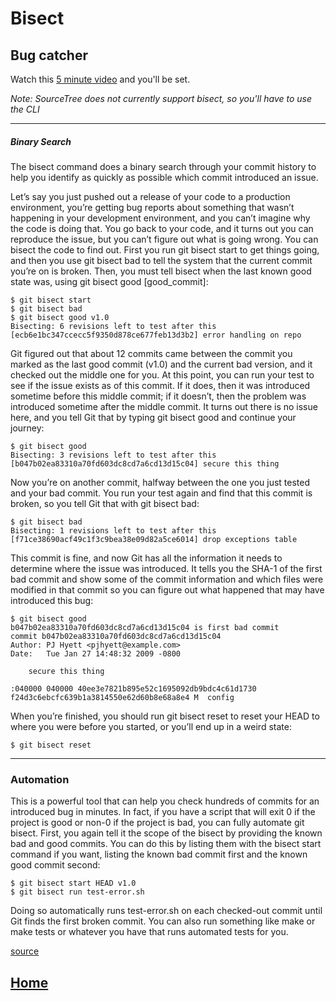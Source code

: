 # Bisect

## Bug catcher

Watch this [5 minute video](https://www.youtube.com/watch?v=REaowJ8JSfw) and you'll be set. 

*Note: SourceTree does not currently support bisect, so you'll have to use the CLI*

___

##### Binary Search

The bisect command does a binary search through your commit history to help you identify as quickly as possible which commit introduced an issue.

Let’s say you just pushed out a release of your code to a production environment, you’re getting bug reports about something that wasn’t happening in your development environment, and you can’t imagine why the code is doing that. You go back to your code, and it turns out you can reproduce the issue, but you can’t figure out what is going wrong. You can bisect the code to find out. First you run git bisect start to get things going, and then you use git bisect bad to tell the system that the current commit you’re on is broken. Then, you must tell bisect when the last known good state was, using git bisect good [good_commit]:

```
$ git bisect start
$ git bisect bad
$ git bisect good v1.0
Bisecting: 6 revisions left to test after this
[ecb6e1bc347ccecc5f9350d878ce677feb13d3b2] error handling on repo
```

Git figured out that about 12 commits came between the commit you marked as the last good commit (v1.0) and the current bad version, and it checked out the middle one for you. At this point, you can run your test to see if the issue exists as of this commit. If it does, then it was introduced sometime before this middle commit; if it doesn’t, then the problem was introduced sometime after the middle commit. It turns out there is no issue here, and you tell Git that by typing git bisect good and continue your journey:

```
$ git bisect good
Bisecting: 3 revisions left to test after this
[b047b02ea83310a70fd603dc8cd7a6cd13d15c04] secure this thing
```

Now you’re on another commit, halfway between the one you just tested and your bad commit. You run your test again and find that this commit is broken, so you tell Git that with git bisect bad:

```
$ git bisect bad
Bisecting: 1 revisions left to test after this
[f71ce38690acf49c1f3c9bea38e09d82a5ce6014] drop exceptions table
```

This commit is fine, and now Git has all the information it needs to determine where the issue was introduced. It tells you the SHA-1 of the first bad commit and show some of the commit information and which files were modified in that commit so you can figure out what happened that may have introduced this bug:

```
$ git bisect good
b047b02ea83310a70fd603dc8cd7a6cd13d15c04 is first bad commit
commit b047b02ea83310a70fd603dc8cd7a6cd13d15c04
Author: PJ Hyett <pjhyett@example.com>
Date:   Tue Jan 27 14:48:32 2009 -0800

    secure this thing

:040000 040000 40ee3e7821b895e52c1695092db9bdc4c61d1730
f24d3c6ebcfc639b1a3814550e62d60b8e68a8e4 M  config
```

When you’re finished, you should run git bisect reset to reset your HEAD to where you were before you started, or you’ll end up in a weird state:

```
$ git bisect reset
```

---

### Automation

This is a powerful tool that can help you check hundreds of commits for an introduced bug in minutes. In fact, if you have a script that will exit 0 if the project is good or non-0 if the project is bad, you can fully automate git bisect. First, you again tell it the scope of the bisect by providing the known bad and good commits. You can do this by listing them with the bisect start command if you want, listing the known bad commit first and the known good commit second:

```
$ git bisect start HEAD v1.0
$ git bisect run test-error.sh
```

Doing so automatically runs test-error.sh on each checked-out commit until Git finds the first broken commit. You can also run something like make or make tests or whatever you have that runs automated tests for you.

[source](https://git-scm.com/book/en/v2/Git-Tools-Debugging-with-Git)  

## **[Home](https://github.com/jknight/git-pirates)**
